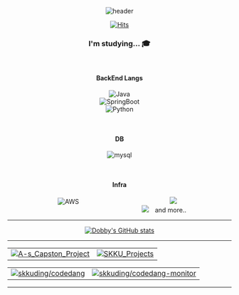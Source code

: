 <div align="center">
 
 ![header](https://capsule-render.vercel.app/api?type=wave&color=auto&height=300&section=header&text=Dobby-Kim&fontSize=90)

 [![Hits](https://hits.seeyoufarm.com/api/count/incr/badge.svg?url=dobby-kim&count_bg=%2379C83D&title_bg=%23555555&icon=github.svg&icon_color=%23E7E7E7&title=Visitant&edge_flat=false)](https://hits.seeyoufarm.com)
  
  ### I'm studying... 🎓
  
  <br>
  
  #### BackEnd Langs
  
  ![Java](https://img.shields.io/badge/Java-007396?style=for-the-badge&logo=OpenJDK&logoColor=white") <br>
  ![SpringBoot](https://img.shields.io/badge/Springboot-green?style=for-the-badge&logo=spring&logoColor=white) <br>
  ![Python](https://img.shields.io/badge/python-3670A0?style=for-the-badge&logo=python&logoColor=ffdd54) 

  <br>
  
  #### DB
  
  ![mysql](https://img.shields.io/badge/mysql-4479A1?style=for-the-badge&logo=mysql&logoColor=white) <br>
  
  <br>
  
  #### Infra
  
  ![AWS](https://img.shields.io/badge/amazonec2-F7B93E?style=for-the-badge&logo=amazonec2&logoColor=white)
  <img src="https://img.shields.io/badge/DOCKER-9370DB?style=flat-square&logo=DOCKER&logoColor=white" style="height : auto; margin-left : 200px; margin-right : 10px;"/>
  <img src="https://img.shields.io/badge/GITHUB-66CDAA?style=flat-square&logo=GITHUB&logoColor=white" style="height : auto; margin-left : 200px; margin-right : 10px;"/>
  and more..
  
  ---
  
  [![Dobby's GitHub stats](https://github-readme-stats.vercel.app/api?username=dobby-kim&theme=ambient_gradient&show_icon=true&hide=stars,issues)](https://github.com/dobby-kim)
  
  ---
  
  | | |
  | :--: | :--: |
  | [![A-s_Capston_Project][A-s_Capston_Project]](https://github.com/dobby-kim/A-s_Capston_Project) | [![SKKU_Projects][SKKU_Projects]](https://github.com/dobby-kim/SKKU_Projects) |
  
  | | |
  | :--: | :--: |
  | [![skkuding/codedang][skkuding/codedang]](https://github.com/skkuding/codedang) | [![skkuding/codedang-monitor][skkuding/codedang-monitor]](https://github.com/skkuding/codedang-monitor) |
  
  
  [A-s_Capston_Project]: https://github-readme-stats.vercel.app/api/pin/?username=dobby-kim&repo=A-s_Capston_Project&theme=ambient_gradient
  [SKKU_Projects]: https://github-readme-stats.vercel.app/api/pin/?username=dobby-kim&repo=SKKU_Projects&theme=ambient_gradient
  [skkuding/codedang]: https://github-readme-stats.vercel.app/api/pin/?username=skkuding&repo=codedang&theme=ambient_gradient
  [skkuding/codedang-monitor]: https://github-readme-stats.vercel.app/api/pin/?username=skkuding&repo=codedang-monitor&theme=ambient_gradient
  ---
  

</div>
